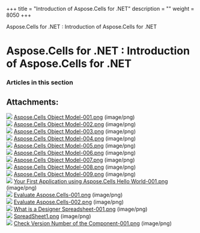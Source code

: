+++
title = "Introduction of Aspose.Cells for .NET" 
description = "" 
weight = 8050 
+++

Aspose.Cells for .NET : Introduction of Aspose.Cells for .NET  

# Aspose.Cells for .NET : Introduction of Aspose.Cells for .NET


### Articles in this section

           

## Attachments:

![](https://docs2.aspose.com/cells/net/images/icons/bullet_blue.gif) [Aspose.Cells Object Model-001.png](https://docs2.aspose.com/cells/net/attachments/5018393/5114952.png) (image/png)  
![](https://docs2.aspose.com/cells/net/images/icons/bullet_blue.gif) [Aspose.Cells Object Model-002.png](https://docs2.aspose.com/cells/net/attachments/5018393/5114588.png) (image/png)  
![](https://docs2.aspose.com/cells/net/images/icons/bullet_blue.gif) [Aspose.Cells Object Model-003.png](https://docs2.aspose.com/cells/net/attachments/5018393/5114587.png) (image/png)  
![](https://docs2.aspose.com/cells/net/images/icons/bullet_blue.gif) [Aspose.Cells Object Model-004.png](https://docs2.aspose.com/cells/net/attachments/5018393/5114586.png) (image/png)  
![](https://docs2.aspose.com/cells/net/images/icons/bullet_blue.gif) [Aspose.Cells Object Model-005.png](https://docs2.aspose.com/cells/net/attachments/5018393/5114585.png) (image/png)  
![](https://docs2.aspose.com/cells/net/images/icons/bullet_blue.gif) [Aspose.Cells Object Model-006.png](https://docs2.aspose.com/cells/net/attachments/5018393/5114584.png) (image/png)  
![](https://docs2.aspose.com/cells/net/images/icons/bullet_blue.gif) [Aspose.Cells Object Model-007.png](https://docs2.aspose.com/cells/net/attachments/5018393/5114583.png) (image/png)  
![](https://docs2.aspose.com/cells/net/images/icons/bullet_blue.gif) [Aspose.Cells Object Model-008.png](https://docs2.aspose.com/cells/net/attachments/5018393/5114582.png) (image/png)  
![](https://docs2.aspose.com/cells/net/images/icons/bullet_blue.gif) [Aspose.Cells Object Model-009.png](https://docs2.aspose.com/cells/net/attachments/5018393/5114581.png) (image/png)  
![](https://docs2.aspose.com/cells/net/images/icons/bullet_blue.gif) [Your First Application using Aspose.Cells Hello World-001.png](https://docs2.aspose.com/cells/net/attachments/5018393/5114596.png) (image/png)  
![](https://docs2.aspose.com/cells/net/images/icons/bullet_blue.gif) [Evaluate Aspose.Cells-001.png](https://docs2.aspose.com/cells/net/attachments/5018393/5114595.png) (image/png)  
![](https://docs2.aspose.com/cells/net/images/icons/bullet_blue.gif) [Evaluate Aspose.Cells-002.png](https://docs2.aspose.com/cells/net/attachments/5018393/5114594.png) (image/png)  
![](https://docs2.aspose.com/cells/net/images/icons/bullet_blue.gif) [What is a Designer Spreadsheet-001.png](https://docs2.aspose.com/cells/net/attachments/5018393/5114593.png) (image/png)  
![](https://docs2.aspose.com/cells/net/images/icons/bullet_blue.gif) [SpreadSheet1.png](https://docs2.aspose.com/cells/net/attachments/5018393/5114592.png) (image/png)  
![](https://docs2.aspose.com/cells/net/images/icons/bullet_blue.gif) [Check Version Number of the Component-001.png](https://docs2.aspose.com/cells/net/attachments/5018393/5114591.png) (image/png)  

